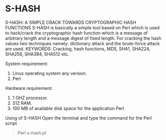 # S-HASH
S-HASH: A SIMPLE CRACK TOWARDS CRYPTOGRAPHIC HASH FUNCTIONS 
S-HASH is basically a simple tool based on Perl which is used to hack/crack the cryptographic hash function which is a message of arbitrary length and a message digest of fixed length. For cracking the hash values two techniques namely: dictionary attack and the brute-force attack are used.
KEYWORDS: Cracking, hash functions, MD5, SHA1, SHA224, SHA256, SHA384, SHA512 etc.

System requirement:
1.	Linux operating system any version.
2.	Perl

Hardware requirement:
1.	1 GHZ processor.
2.	512 RAM.
3.	100 MB of available disk space for the application Perl.

Using of S-HASH
Open the terminal and type the command for the Perl script
> Perl s-hash.pl

